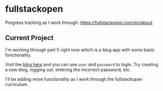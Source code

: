 # fullstackopen
Progress tracking as I work through: https://fullstackopen.com/en/about

## Current Project
I'm working through part 5 right now which is a blog app with some basic functionality.

Visit the [blog here](https://blogger-sjm.fly.dev/) and you can use ```user``` and ```password``` to login. Try creating a new blog, logging out, entering the incorrect password, etc. 

I'll be adding more functionality as I work through the fullstackopen curriculum.